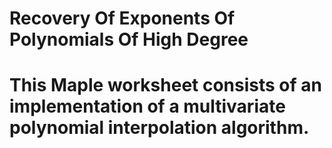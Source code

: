 # Recovery Of Exponents Of Polynomials Of High Degree
#
# This Maple worksheet consists of an implementation of a multivariate polynomial interpolation algorithm. 
